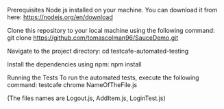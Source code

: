 Prerequisites
Node.js installed on your machine. You can download it from here: https://nodejs.org/en/download


Clone this repository to your local machine using the following command:
git clone https://github.com/tomascolman96/SauceDemo.git


Navigate to the project directory:
cd testcafe-automated-testing


Install the dependencies using npm:
npm install


Running the Tests
To run the automated tests, execute the following command:
testcafe chrome NameOfTheFile.js

(The files names are Logout.js, AddItem.js, LoginTest.js)





